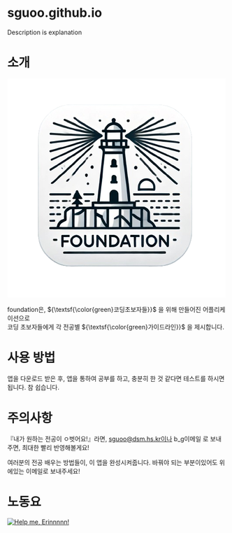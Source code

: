 # sguoo.github.io

Description is explanation

# 소개

![foundation\img\foundation logo.png](/foundation/img/foundation%20logo.png)

foundation은, ${\textsf{\color{green}코딩초보자들}}$ 을 위해 만들어진 어플리케이션으로<br> 코딩 초보자들에게 각 전공별 ${\textsf{\color{green}가이드라인}}$ 을 제시합니다.

# 사용 방법

앱을 다운로드 받은 후, 앱을 통하여 공부를 하고, 충분히 한 것 같다면 테스트를 하시면 됩니다. 참 쉽습니다.

# 주의사항

『내가 원하는 전공이 ㅇ벗어요!』라면, sguoo@dsm.hs.kr이나 b_g이메일 로 보내 주면, 최대한 빨리 반영해볼게요!

여러분의 전공 배우는 방법들이, 이 앱을 완성시켜줍니다. 바꿔야 되는 부분이있어도 위에있는 이메일로 보내주세요!

# 노동요

[![Help me, Erinnnnn!](https://img.youtube.com/vi/X8z23t428kU/0.jpg)](https://youtu.be/X8z23t428kU)
